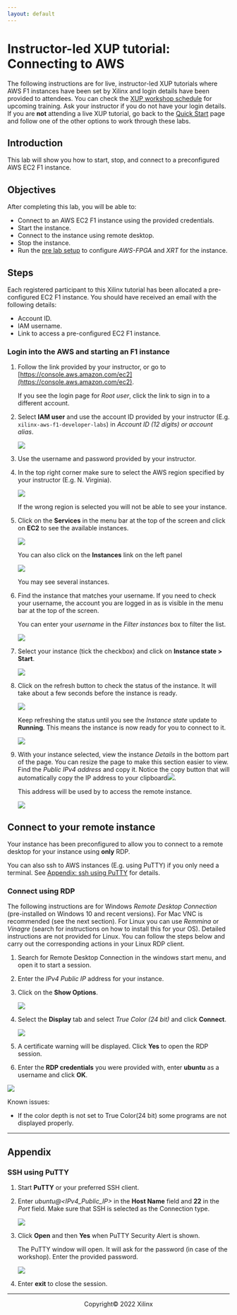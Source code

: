 ```yaml
---
layout: default
---
```


# Instructor-led XUP tutorial: Connecting to AWS

The following instructions are for live, instructor-led XUP tutorials where AWS F1 instances have been set by Xilinx and login details have been provided to attendees. You can check the [XUP workshop schedule](https://www.xilinx.com/support/university/workshops/schedule.html) for upcoming training. Ask your instructor if you do not have your login details. If you are **not** attending a live XUP tutorial, go back to the [Quick Start](README.md) page and follow one of the other options to work through these labs.

## Introduction

This lab will show you how to start, stop, and connect to a preconfigured AWS EC2 F1 instance. 

## Objectives

After completing this lab, you will be able to:

- Connect to an AWS EC2 F1 instance using the provided credentials.
- Start the instance.
- Connect to the instance using remote desktop.
- Stop the instance.
- Run the [pre lab setup](#lab-setup) to configure *AWS-FPGA* and *XRT* for the instance.

## Steps

Each registered participant to this Xilinx tutorial has been allocated a pre-configured EC2 F1 instance. You should have received an email with the following details:  

- Account ID.
- IAM username.
- Link to access a pre-configured EC2 F1 instance.

### Login into the AWS and starting an F1 instance

1. Follow the link provided by your instructor, or go to [https://console.aws.amazon.com/ec2](https://console.aws.amazon.com/ec2). 

    If you see the login page for *Root user*, click the link to sign in to a different account. 

1. Select **IAM user** and use the account ID provided by your instructor (E.g. `xilinx-aws-f1-developer-labs`) in *Account ID (12 digits) or account alias*. 

    ![](images/connecting_lab/FigConnectingLab-1.png)

1. Use the username and password provided by your instructor.

1. In the top right corner make sure to select the AWS region specified by your instructor (E.g. N. Virginia).

    ![](images/connecting_lab/FigConnectingLab-3.png)

    If the wrong region is selected you will not be able to see your instance.

1. Click on the **Services** in the menu bar at the top of the screen and click on **EC2** to see the available instances.

    ![](images/connecting_lab/FigConnectingLab-4-2.png)
    
    You can also click on the **Instances** link on the left panel
    
    ![](images/connecting_lab/FigConnectingLab-5.png)
    
    You may see several instances.

1. Find the instance that matches your username. If you need to check your username, the account you are logged in as is visible in the menu bar at the top of the screen. 

    You can enter your *username* in the *Filter instances* box to filter the list.

    ![](images/connecting_lab/FigConnectingLab-6.png)

1. Select your instance (tick the checkbox) and click on **Instance state > Start**.

    ![](images/connecting_lab/FigConnectingLab-7.png)

1. Click on the refresh button to check the status of the instance. It will take about a few seconds before the instance is ready. 

    ![](./images/connecting_lab/Fig-refresh.png)

    Keep refreshing the status until you see the *Instance state* update to **Running**. This means the instance is now ready for you to connect to it.  

    ![](./images/connecting_lab/instance_running.png)

1. With your instance selected, view the instance *Details* in the bottom part of the page. You can resize the page to make this section easier to view. Find the *Public IPv4 address* and copy it. Notice the copy button that will automatically copy the IP address to your clipboard![](./images/connecting_lab/copy_button.png). 

    This address will be used by to access the remote instance.

    ![](images/connecting_lab/FigConnectingLab-9.png)

## Connect to your remote instance

Your instance has been preconfigured to allow you to connect to a remote desktop for your instance using **only** RDP. 

You can also ssh to AWS instances (E.g. using PuTTY) if you only need a terminal. See [Appendix: ssh using PuTTY](#ssh-using-putty) for details.

### Connect using RDP

The following instructions are for Windows *Remote Desktop Connection* (pre-installed on Windows 10 and recent versions). For Mac VNC is recommended (see the next section). For Linux you can use *Remmina* or *Vinagre* (search for instructions on how to install this for your OS). Detailed instructions are not provided for Linux. You can follow the steps below and carry out the corresponding actions in your Linux RDP client.  

1. Search for Remote Desktop Connection in the windows start menu, and open it to start a session.

1. Enter the *IPv4 Public IP* address for your instance.

1. Click on the **Show Options**.

    ![](./images/connecting_lab/FigConnectingLab-10.png)

1. Select the **Display** tab and select *True Color (24 bit)* and click **Connect**.

    ![](./images/connecting_lab/FigConnectingLab-11.png)

1. A certificate warning will be displayed. Click **Yes** to open the RDP session.

1. Enter the **RDP credentials** you were provided with, enter **ubuntu** as a username and click **OK**.

  ![](./images/connecting_lab/FigConnectingLab-12.png)

Known issues:

  - If the color depth is not set to True Color(24 bit) some programs are not displayed properly.

---------------------------------------

## Appendix

### SSH using PuTTY

1. Start **PuTTY** or your preferred SSH client.

1. Enter *ubuntu@<IPv4\_Public\_IP>* in the **Host Name** field and **22** in the *Port* field.
    Make sure that SSH is selected as the Connection type.

    ![](images/connecting_lab/FigConnectingLab-15.png)

1. Click **Open** and then **Yes** when PuTTY Security Alert is shown.

    The PuTTY window will open. It will ask for the password (in case of the workshop). Enter the provided password.

    ![](images/connecting_lab/FigConnectingLab-17.png)

1. Enter **exit** to close the session.

---------------------------------------
<p align="center">Copyright&copy; 2022 Xilinx</p>
